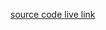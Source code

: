 <a href="https://github.com/rcmehedi15/mehedi-final-portfolio"> source code </a>
<a href="https://mehedi-web.netlify.app"> live link </a>
